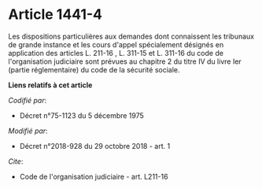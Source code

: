 # Article 1441-4

Les dispositions particulières aux demandes dont connaissent les tribunaux de grande instance et les cours d'appel
spécialement désignés en application des articles  L. 211-16 , L. 311-15 et L. 311-16 du code de l'organisation judiciaire
sont prévues au chapitre 2 du titre IV du livre Ier (partie réglementaire) du code de la sécurité sociale.

**Liens relatifs à cet article**

_Codifié par_:

  - Décret n°75-1123 du 5 décembre 1975

_Modifié par_:

  - Décret n°2018-928 du 29 octobre 2018 - art. 1

_Cite_:

  - Code de l'organisation judiciaire - art. L211-16
